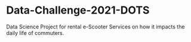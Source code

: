 # Data-Challenge-2021-DOTS
Data Science Project for rental e-Scooter Services on how it impacts the daily life of commuters.
